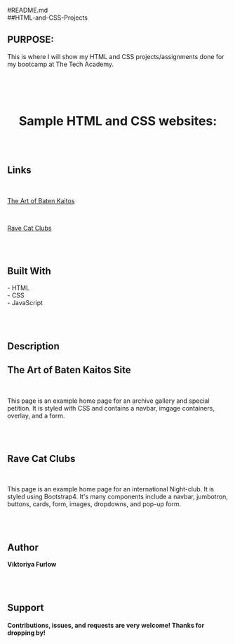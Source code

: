 #README.md
<br>
##HTML-and-CSS-Projects

<h2>PURPOSE:</h2>

<p>This is where I will show my HTML and CSS projects/assignments done for my bootcamp at The Tech Academy.</p>
<br>
<br>
<br>
<h1 align="center">Sample HTML and CSS websites:</h1>
<br>
<br>

## Links

<br>

[The Art of Baten Kaitos](https://github.com/SassyCatSlaps/HTML-and-CSS-Projects/blob/main/Basic_HTML_and_CSS/Project/The%20Art%20of%20Baten%20Kaitos.html)

<br>

[Rave Cat Clubs](https://github.com/SassyCatSlaps/HTML-and-CSS-Projects/tree/main/bootstrap4_project)

<br>
<br>

<!-- ## Screenshots | screen shots and links coming soon -->

## Built With

<p>
- HTML<br>
- CSS<br>
- JavaScript
<p>
<br>
<br>

## Description

<h2>The Art of Baten Kaitos Site</h2>
<br>
<p>This page is an example home page for an archive gallery and special petition.
It is styled with CSS and contains a navbar, imgage containers, overlay, and a form.
</p>
<br>
<br>

<h2>Rave Cat Clubs</h2>
<br>
<p>This page is an example home page for an international Night-club. It is styled
using Bootstrap4. It's many components include a navbar, jumbotron, buttons, cards,
form, images, dropdowns, and pop-up form.
<p>
<br>
<br>

## Author

**Viktoriya Furlow**

<br>
<br>
  
## Support

<h4>Contributions, issues, and requests are very welcome!
Thanks for dropping by!</h4>
